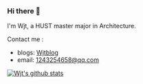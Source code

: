 ### Hi there 👋
I'm Wjt, a HUST master major in Architecture.

Contact me :
* blogs: [Wjtblog](https://wjt1127.github.io/)
* email: 1243254658@qq.com

<!--
**Wjt1127/Wjt** is a ✨ _special_ ✨ repository because its `README.md` (this file) appears on your GitHub profile.

Here are some ideas to get you started:

- 🔭 I’m currently working on ...
- 🌱 I’m currently learning ...
- 👯 I’m looking to collaborate on ...
- 🤔 I’m looking for help with ...
- 💬 Ask me about ...
- 📫 How to reach me: ...
- 😄 Pronouns: ...
- ⚡ Fun fact: ...
-->
[![Wjt's github stats](https://github-readme-stats.vercel.app/api?username=Wjt1127)](https://github.com/anuraghazra/github-readme-stats)
